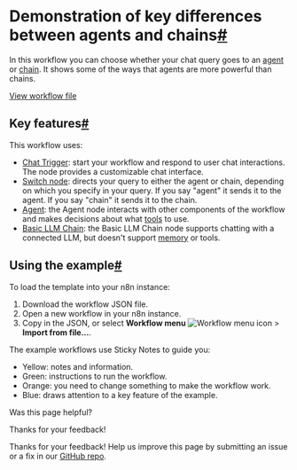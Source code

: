 [ ](https://github.com/n8n-io/n8n-docs/edit/main/docs/advanced-ai/examples/agent-chain-comparison.md "Edit this page")

# Demonstration of key differences between agents and chains[#](#demonstration-of-key-differences-between-agents-and-chains "Permanent link")

In this workflow you can choose whether your chat query goes to an [agent](../../../glossary/#ai-agent) or [chain](../../../glossary/#ai-chain). It shows some of the ways that agents are more powerful than chains.

[View workflow file](/_workflows/advanced-ai/examples/agents_vs_chains.json)

## Key features[#](#key-features "Permanent link")

This workflow uses:

  * [Chat Trigger](../../../integrations/builtin/core-nodes/n8n-nodes-langchain.chattrigger/): start your workflow and respond to user chat interactions. The node provides a customizable chat interface.
  * [Switch node](../../../integrations/builtin/core-nodes/n8n-nodes-base.switch/): directs your query to either the agent or chain, depending on which you specify in your query. If you say "agent" it sends it to the agent. If you say "chain" it sends it to the chain.
  * [Agent](../../../integrations/builtin/cluster-nodes/root-nodes/n8n-nodes-langchain.agent/): the Agent node interacts with other components of the workflow and makes decisions about what [tools](../../../glossary/#ai-tool) to use.
  * [Basic LLM Chain](../../../integrations/builtin/cluster-nodes/root-nodes/n8n-nodes-langchain.chainllm/): the Basic LLM Chain node supports chatting with a connected LLM, but doesn't support [memory](../../../glossary/#ai-memory) or tools.



## Using the example[#](#using-the-example "Permanent link")

To load the template into your n8n instance:

  1. Download the workflow JSON file.
  2. Open a new workflow in your n8n instance.
  3. Copy in the JSON, or select **Workflow menu** ![Workflow menu icon](../../../_images/common-icons/three-dots-horizontal.png) > **Import from file...**.



The example workflows use Sticky Notes to guide you:

  * Yellow: notes and information.
  * Green: instructions to run the workflow.
  * Orange: you need to change something to make the workflow work.
  * Blue: draws attention to a key feature of the example.

Was this page helpful? 

Thanks for your feedback! 

Thanks for your feedback! Help us improve this page by submitting an issue or a fix in our [GitHub repo](https://github.com/n8n-io/n8n-docs). 
